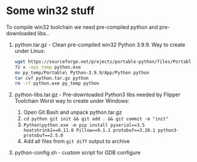 # Some win32 stuff

To compile win32 toolchain we need pre-compiled python and pre-downloaded libs..

1. python.tar.gz - Clean pre-compiled win32 Python 3.9.9.
    Way to create under Linux:
    ```bash
    wget https://sourceforge.net/projects/portable-python/files/Portable%20Python%203.9/Portable%20Python-3.9.9.exe -O python.exe
    7z x -opy_temp python.exe
    mv py_temp/Portable\ Python-3.9.9/App/Python python
    tar cvf python.tar.gz python
    rm -rf python.exe py_temp python
    ```
2. python-libs.tar.gz - Pre-downloaded Python3 libs needed by Flipper Toolchain
    Worst way to create under Windows:
    1. Open Git Bash and unpack python.tar.gz
    2. `cd python git init && git add . && git commit -m "init"`
    3. `Python\python.exe -m pip install pyserial==3.5 heatshrink2==0.11.0 Pillow==9.1.1 protobuf==3.20.1 python3-protobuf==2.5.0`
    4. Add all files from `git diff` output to archive

3. python-config.sh - custom script for GDB configure
